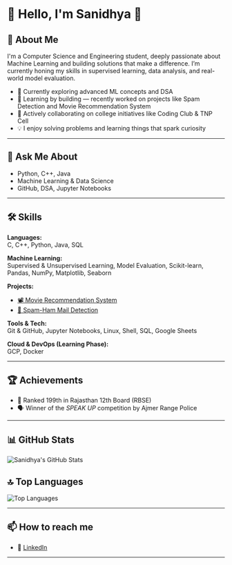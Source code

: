 
# 🙏 Hello, I'm Sanidhya 👋

## 🚀 About Me
I'm a Computer Science and Engineering student, deeply passionate about Machine Learning and building solutions that make a difference. I’m currently honing my skills in supervised learning, data analysis, and real-world model evaluation.

- 📌 Currently exploring advanced ML concepts and DSA
- 🌱 Learning by building — recently worked on projects like Spam Detection and Movie Recommendation System
- 👯 Actively collaborating on college initiatives like Coding Club & TNP Cell
- 💡 I enjoy solving problems and learning things that spark curiosity

---

## 💬 Ask Me About
- Python, C++, Java
- Machine Learning & Data Science
- GitHub, DSA, Jupyter Notebooks

---

## 🛠 Skills

**Languages:**  
C, C++, Python, Java, SQL

**Machine Learning:**  
Supervised & Unsupervised Learning, Model Evaluation, Scikit-learn, Pandas, NumPy, Matplotlib, Seaborn

**Projects:**  
- [📽️ Movie Recommendation System](https://github.com/sanidhya2506/Movie-recommended-system)  
- [📧 Spam-Ham Mail Detection](https://github.com/sanidhya2506/Spam-Ham-Email-Detection)

**Tools & Tech:**  
Git & GitHub, Jupyter Notebooks, Linux, Shell, SQL, Google Sheets

**Cloud & DevOps (Learning Phase):**  
GCP, Docker

---

## 🏆 Achievements

- 🥇 Ranked 199th in Rajasthan 12th Board (RBSE)
- 🗣️ Winner of the *SPEAK UP* competition by Ajmer Range Police

---

## 📊 GitHub Stats

![Sanidhya's GitHub Stats](https://github-readme-stats.vercel.app/api?username=sanidhya2506&show_icons=true&theme=radical)

## 🔝 Top Languages
![Top Languages](https://github-readme-stats.vercel.app/api/top-langs/?username=sanidhya2506&layout=compact&theme=radical)

---

## 📫 How to reach me
- 🔗 [LinkedIn]()  
---
